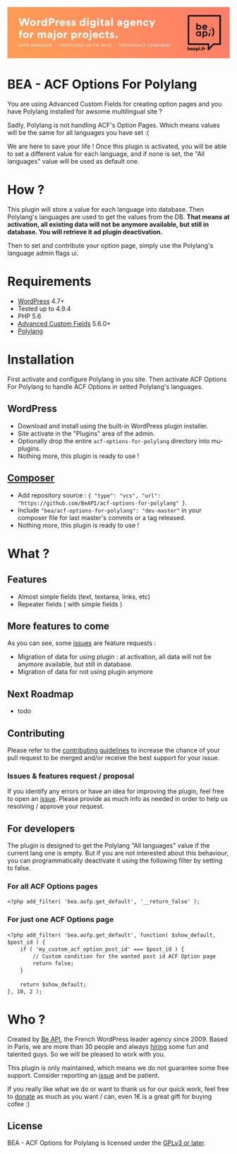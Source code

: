 <a href="https://beapi.fr">![Be API Github Banner](assets/images/banner-github.png)</a>

# BEA - ACF Options For Polylang

You are using Advanced Custom Fields for creating option pages and you have Polylang installed for awsome multilingual site ?

Sadly, Polylang is not handling ACF's Option Pages. Which means values will be the same for all languages you have set :(

We are here to save your life ! Once this plugin is activated, you will be able to set a different value for each language, and if none is set, the "All languages" value will be used as default one.

# How ?

This plugin will store a value for each language into database. Then Polylang's languages are used to get the values from the DB. <b>That means at activation, all existing data will not be anymore available, but still in database. You will retrieve it ad plugin deactivation.</b>

Then to set and contribute your option page, simply use the Polylang's language admin flags ui.

# Requirements

- [WordPress](https://wordpress.org/) 4.7+
- Tested up to 4.9.4
- PHP 5.6
- [Advanced Custom Fields](https://www.advancedcustomfields.com/pro) 5.6.0+
- [Polylang](https://polylang.pro/)

# Installation

First activate and configure Polylang in you site.
Then activate ACF Options For Polylang to handle ACF Options in setted Polylang's languages.

## WordPress

- Download and install using the built-in WordPress plugin installer.
- Site activate in the "Plugins" area of the admin.
- Optionally drop the entire `acf-options-for-polylang` directory into mu-plugins.
- Nothing more, this plugin is ready to use !

## [Composer](http://composer.rarst.net/)

- Add repository source : `{ "type": "vcs", "url": "https://github.com/BeAPI/acf-options-for-polylang" }`.
- Include `"bea/acf-options-for-polylang": "dev-master"` in your composer file for last master's commits or a tag released.
- Nothing more, this plugin is ready to use !

# What ?

## Features 

- Almost simple fields (text, textarea, links, etc)
- Repeater fields ( with simple fields )

## More features to come

As you can see, some [issues](../../issues?q=is%3Aissue+is%3Aopen+label%3Aquestion) are feature requests :
- Migration of data for using plugin : at activation, all data will not be anymore available, but still in database.
- Migration of data for not using plugin anymore

## Next Roadmap
- todo

## Contributing

Please refer to the [contributing guidelines](.github/CONTRIBUTING.md) to increase the chance of your pull request to be merged and/or receive the best support for your issue.

### Issues & features request / proposal

If you identify any errors or have an idea for improving the plugin, feel free to open an [issue](../../issues/new). Please provide as much info as needed in order to help us resolving / approve your request.

## For developers

The plugin is designed to get the Polylang "All languages" value if the current lang one is empty. But if you are not interested about this behaviour, you can programmatically deactivate it using the following filter by setting to false.

### For all ACF Options pages

```
<?php add_filter( 'bea.aofp.get_default', '__return_false' );
```

### For just one ACF Options page

```
<?php add_filter( 'bea.aofp.get_default', function( $show_default, $post_id ) {
	if ( 'my_custom_acf_option_post_id' === $post_id ) {
		// Custom condition for the wanted post id ACF Option page
		return false;
	}

	return $show_default;
}, 10, 2 );
```

# Who ?

Created by [Be API](https://beapi.fr), the French WordPress leader agency since 2009. Based in Paris, we are more than 30 people and always [hiring](https://beapi.workable.com) some fun and talented guys. So we will be pleased to work with you.

This plugin is only maintained, which means we do not guarantee some free support. Consider reporting an [issue](#issues--features-request--proposal) and be patient.

If you really like what we do or want to thank us for our quick work, feel free to [donate](https://www.paypal.me/BeAPI) as much as you want / can, even 1€ is a great gift for buying cofee :)

## License

BEA - ACF Options for Polylang is licensed under the [GPLv3 or later](LICENSE.md).
